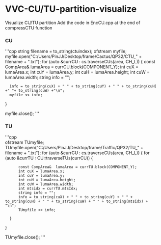 # VVC-CU/TU-partition-visualize
Visualize CU/TU partition
Add the code in EncCU.cpp at the end of compressCTU function
### CU

'''cpp
  string filename = to_string(ctuindex);
  ofstream myfile;
  myfile.open("C:/Users/PinJJ/Desktop/frame/Cactus/QP32/CTU_" + filename + ".txt");
  for (auto &currCU : cs.traverseCUs(area, CH_L))
  {
	  const CompArea&  lumaArea = currCU.block(COMPONENT_Y);
	  int cuX = lumaArea.x;
	  int cuY = lumaArea.y;
	  int cuH = lumaArea.height;
	  int cuW = lumaArea.width;
	  string info = "";


	  info = to_string(cuX) + " " + to_string(cuY) + " " + to_string(cuH) +" "+ to_string(cuW) +"\n";
	  myfile << info;


  }

  myfile.close();
'''

### TU

'''cpp   
  ofstream TUmyfile;
  TUmyfile.open("C:/Users/PinJJ/Desktop/frame/Traffic/QP32/TU_" + filename + ".txt");
  for (auto &currCU : cs.traverseCUs(area, CH_L))
  {
	  for (auto &currTU : CU::traverseTUs(currCU))
	  {

		  const CompArea&  lumaArea = currTU.block(COMPONENT_Y);
		  int cuX = lumaArea.x;
		  int cuY = lumaArea.y;
		  int cuH = lumaArea.height;
		  int cuW = lumaArea.width;
		  int mtsidx = currTU.mtsIdx;
		  string info = "";
		  info = to_string(cuX) + " " + to_string(cuY) + " " + to_string(cuH) + " " + to_string(cuW) + " " + to_string(mtsidx) + "\n";
		  TUmyfile << info;

	  }

  }

  TUmyfile.close();
'''
